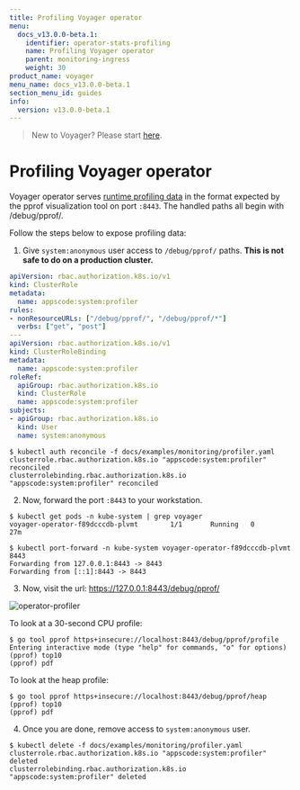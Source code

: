 ```yaml
---
title: Profiling Voyager operator
menu:
  docs_v13.0.0-beta.1:
    identifier: operator-stats-profiling
    name: Profiling Voyager operator
    parent: monitoring-ingress
    weight: 30
product_name: voyager
menu_name: docs_v13.0.0-beta.1
section_menu_id: guides
info:
  version: v13.0.0-beta.1
---
```


> New to Voyager? Please start [here](/docs/v13.0.0-beta.1/concepts/overview).

# Profiling Voyager operator

Voyager operator serves [runtime profiling data](https://golang.org/pkg/net/http/pprof/) in the format expected by the pprof visualization tool on port `:8443`. The handled paths all begin with /debug/pprof/.

Follow the steps below to expose profiling data:

1. Give `system:anonymous` user access to `/debug/pprof/` paths. **This is not safe to do on a production cluster.**

```yaml
apiVersion: rbac.authorization.k8s.io/v1
kind: ClusterRole
metadata:
  name: appscode:system:profiler
rules:
- nonResourceURLs: ["/debug/pprof/", "/debug/pprof/*"]
  verbs: ["get", "post"]
---
apiVersion: rbac.authorization.k8s.io/v1
kind: ClusterRoleBinding
metadata:
  name: appscode:system:profiler
roleRef:
  apiGroup: rbac.authorization.k8s.io
  kind: ClusterRole
  name: appscode:system:profiler
subjects:
- apiGroup: rbac.authorization.k8s.io
  kind: User
  name: system:anonymous
```

```console
$ kubectl auth reconcile -f docs/examples/monitoring/profiler.yaml
clusterrole.rbac.authorization.k8s.io "appscode:system:profiler" reconciled
clusterrolebinding.rbac.authorization.k8s.io "appscode:system:profiler" reconciled
```

2. Now, forward the port `:8443` to your workstation.

```
$ kubectl get pods -n kube-system | grep voyager
voyager-operator-f89dcccdb-plvmt        1/1       Running   0          27m

$ kubectl port-forward -n kube-system voyager-operator-f89dcccdb-plvmt 8443
Forwarding from 127.0.0.1:8443 -> 8443
Forwarding from [::1]:8443 -> 8443
```

3. Now, visit the url: https://127.0.0.1:8443/debug/pprof/

![operator-profiler](/docs/v13.0.0-beta.1/images/monitoring/operator-profiler.png)

To look at a 30-second CPU profile:

```console
$ go tool pprof https+insecure://localhost:8443/debug/pprof/profile
Entering interactive mode (type "help" for commands, "o" for options)
(pprof) top10
(pprof) pdf
```

To look at the heap profile:

```console
$ go tool pprof https+insecure://localhost:8443/debug/pprof/heap
(pprof) top10
(pprof) pdf
```

4. Once you are done, remove access to `system:anonymous` user.

```console
$ kubectl delete -f docs/examples/monitoring/profiler.yaml
clusterrole.rbac.authorization.k8s.io "appscode:system:profiler" deleted
clusterrolebinding.rbac.authorization.k8s.io "appscode:system:profiler" deleted
```
